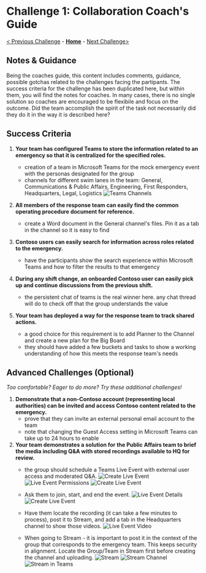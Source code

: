 # Challenge 1: Collaboration Coach's Guide

[< Previous Challenge](./00-prereqs.md) - **[Home](./readme.md)** - [Next Challenge>](./02-firstresponders.md)

## Notes & Guidance
Being the coaches guide, this content includes comments, guidance, possible gotchas related to the challenges facing the partipants. The success criteria for the challenge has been duplicated here, but within them, you will find the notes for coaches. In many cases, there is no single solution so coaches are encouraged to be flexibile and focus on the outcome. Did the team accomplish the spirit of the task not necessarily did they do it in the way it is described here?
## Success Criteria

1. **Your team has configured Teams to store the information related to an emergency so that it is centralized for the specified roles.**
	* creation of a team in Microsoft Teams for the mock emergency event with the personas designated for the group
	* channels for different swim lanes in the team: General, Communications & Public Affairs, Engineering, First Responders, Headquarters, Legal, Logistics
	![Teams Channels](images/1teamschannels.png)
1. **All members of the response team can easily find the common operating procedure document for reference.**
	* create a Word document in the General channel's files. Pin it as a tab in the channel so it is easy to find
1. **Contoso users can easily search for information across roles related to the emergency.**
	* have the participants show the search experience within Microsoft Teams and how to filter the results to that emergency
1. **During any shift change, an onboarded Contoso user can easily pick up and continue discussions from the previous shift.**
	* the persistent chat of teams is the real winner here. any chat thread will do to check off that the group understands the value

1. **Your team has deployed a way for the response team to track shared actions.**
	* a good choice for this requirement is to add Planner to the Channel and create a new plan for the Big Board
	* they should have added a few buckets and tasks to show a working understanding of how this meets the response team's needs

## Advanced Challenges (Optional)

*Too comfortable?  Eager to do more?  Try these additional challenges!*

1. **Demonstrate that a non-Contoso account (representing local authorities) can be invited and access Contoso content related to the emergency.**
	* prove that they can invite an external personal email account to the team
	* note that changing the Guest Access setting in Microsoft Teams can take up to 24 hours to enable
1. **Your team demonstrates a solution for the Public Affairs team to brief the media including Q&A with stored recordings available to HQ for review.**
	* the group should schedule a Teams Live Event with external user access and moderated Q&A. 
	![Create Live Event](images/1createliveevent.png)
	![Live Event Permissions](images/1liveeventpermissions.png)
	![Create Live Event](images/1liveeventsettings.png)
	
	* Ask them to join, start, and end the event.
	![Live Event Details](images/1liveeventdetails.png)
	![Create Live Event](images/1liveevent.png)
	
	* Have them locate the recording (it can take a few minutes to process), post it to Stream, and add a tab in the Headquarters channel to show those videos.
	![Live Event Video](images/1liveeventvideo.png)
	
	* When going to Stream - it is important to post it in the context of the group that corresponds to the emergency team. This keeps security in alignment. Locate the Group/Team in Stream first before creating the channel and uploading.
	![Stream](images/1stream.png)
	![Stream Channel](images/1streamchannel.png)
	![Stream in Teams](images/1streamtabinteams.png)
	








